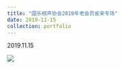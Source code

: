 ```yaml
---
title: "国乐相声协会2019年老会员省亲专场"
date: 2019-11-15
collection: portfolio
---
```


2019.11.15

<img src="https://llddeddym.github.io/images/2019-11-15.jpg"/>